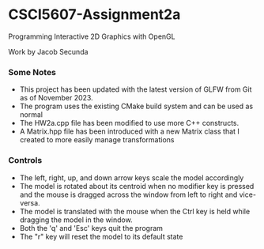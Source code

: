 # CSCI5607-Assignment2a
Programming Interactive 2D Graphics with OpenGL 

Work by Jacob Secunda

### Some Notes
- This project has been updated with the latest version of GLFW from Git as of November 2023.
- The program uses the existing CMake build system and can be used as normal
- The HW2a.cpp file has been modified to use more C++ constructs.
- A Matrix.hpp file has been introduced with a new Matrix class that I created to more easily manage transformations

### Controls
- The left, right, up, and down arrow keys scale the model accordingly
- The model is rotated about its centroid when no modifier key is pressed and the mouse is dragged across the window from left to right and vice-versa.
- The model is translated with the mouse when the Ctrl key is held while dragging the model in the window.
- Both the 'q' and 'Esc' keys quit the program
- The "r" key will reset the model to its default state

